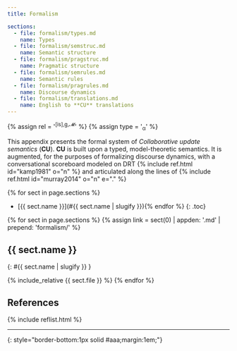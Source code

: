 ```yaml
---
title: Formalism

sections:
  - file: formalism/types.md
    name: Types
  - file: formalism/semstruc.md
    name: Semantic structure
  - file: formalism/pragstruc.md
    name: Pragmatic structure
  - file: formalism/semrules.md
    name: Semantic rules
  - file: formalism/pragrules.md
    name: Discourse dynamics
  - file: formalism/translations.md
    name: English to **CU** translations
---
```


{% assign rel = '<sup>[is],g,&#x1d4dc;</sup>' %}
{% assign type = '<sub>&alpha;</sub>' %}

This appendix presents the formal system of *Collaborative update semantics* (**CU**). **CU** is built upon a typed, model-theoretic semantics. It is augmented, for the purposes of formalizing discourse dynamics, with a conversational scoreboard modeled on DRT {% include ref.html id="kamp1981" o="n" %} and articulated along the lines of {% include ref.html id="murray2014" o="n" e="." %} 

{% for sect in page.sections %}
+ [{{ sect.name }}](#{{ sect.name | slugify }}){% endfor %}
{: .toc}

{% for sect in page.sections %}
{% assign link = sect(0) | appden: '.md' | prepend: 'formalism/' %}
## {{ sect.name }} 
{: #{{ sect.name | slugify }} }

{% include_relative {{ sect.file }} %}
{% endfor %}

## References

{% include reflist.html %}

***
{: style="border-bottom:1px solid #aaa;margin:1em;"}
